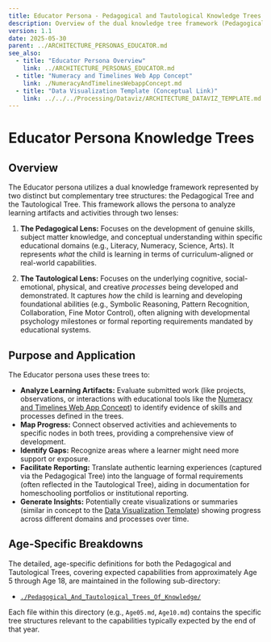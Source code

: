 ```yaml
---
title: Educator Persona - Pedagogical and Tautological Knowledge Trees
description: Overview of the dual knowledge tree framework (Pedagogical and Tautological) used by the Educator persona.
version: 1.1
date: 2025-05-30
parent: ../ARCHITECTURE_PERSONAS_EDUCATOR.md
see_also:
  - title: "Educator Persona Overview"
    link: ../ARCHITECTURE_PERSONAS_EDUCATOR.md
  - title: "Numeracy and Timelines Web App Concept"
    link: ./NumeracyAndTimelinesWebappConcept.md
  - title: "Data Visualization Template (Conceptual Link)"
    link: ../../../Processing/Dataviz/ARCHITECTURE_DATAVIZ_TEMPLATE.md
---
```


# Educator Persona Knowledge Trees

## Overview

The Educator persona utilizes a dual knowledge framework represented by two distinct but complementary tree structures: the Pedagogical Tree and the Tautological Tree. This framework allows the persona to analyze learning artifacts and activities through two lenses:

1.  **The Pedagogical Lens:** Focuses on the development of genuine skills, subject matter knowledge, and conceptual understanding within specific educational domains (e.g., Literacy, Numeracy, Science, Arts). It represents *what* the child is learning in terms of curriculum-aligned or real-world capabilities.

2.  **The Tautological Lens:** Focuses on the underlying cognitive, social-emotional, physical, and creative *processes* being developed and demonstrated. It captures *how* the child is learning and developing foundational abilities (e.g., Symbolic Reasoning, Pattern Recognition, Collaboration, Fine Motor Control), often aligning with developmental psychology milestones or formal reporting requirements mandated by educational systems.

## Purpose and Application

The Educator persona uses these trees to:

*   **Analyze Learning Artifacts:** Evaluate submitted work (like projects, observations, or interactions with educational tools like the [Numeracy and Timelines Web App Concept](./NumeracyAndTimelinesWebappConcept.md)) to identify evidence of skills and processes defined in the trees.
*   **Map Progress:** Connect observed activities and achievements to specific nodes in both trees, providing a comprehensive view of development.
*   **Identify Gaps:** Recognize areas where a learner might need more support or exposure.
*   **Facilitate Reporting:** Translate authentic learning experiences (captured via the Pedagogical Tree) into the language of formal requirements (often reflected in the Tautological Tree), aiding in documentation for homeschooling portfolios or institutional reporting.
*   **Generate Insights:** Potentially create visualizations or summaries (similar in concept to the [Data Visualization Template](../../../Processing/Dataviz/ARCHITECTURE_DATAVIZ_TEMPLATE.md)) showing progress across different domains and processes over time.

## Age-Specific Breakdowns

The detailed, age-specific definitions for both the Pedagogical and Tautological Trees, covering expected capabilities from approximately Age 5 through Age 18, are maintained in the following sub-directory:

*   [`./Pedagogical_And_Tautological_Trees_Of_Knowledge/`](./Pedagogical_And_Tautological_Trees_Of_Knowledge/)

Each file within this directory (e.g., `Age05.md`, `Age10.md`) contains the specific tree structures relevant to the capabilities typically expected by the end of that year.
